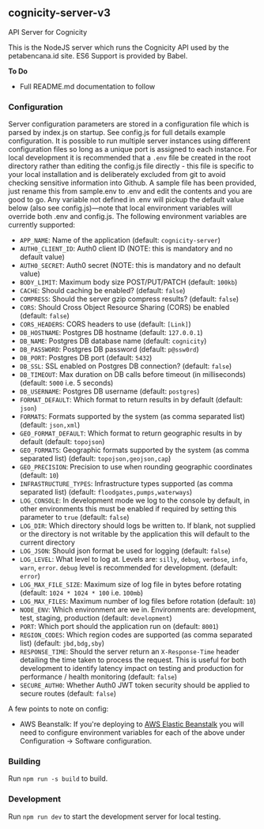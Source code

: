## cognicity-server-v3
API Server for Cognicity

This is the NodeJS server which runs the Cognicity API used by the petabencana.id site.  ES6 Support is provided by Babel.

**To Do**
- Full README.md documentation to follow


### Configuration
Server configuration parameters are stored in a configuration file which is parsed by index.js on startup. See config.js for full details example configuration. It is possible to run multiple server instances using different configuration files so long as a unique port is assigned to each instance.  For local development it is recommended that a `.env` file be created in the root directory rather than editing the config.js file directly - this file is specific to your local installation and is deliberately excluded from git to avoid checking sensitive information into Github.  A sample file has been provided, just rename this from sample.env to .env and edit the contents and you are good to go.  Any variable not defined in .env will pickup the default value below (also see config.js)—note that local environment variables will override both .env and config.js.  The following environment variables are currently supported:

* `APP_NAME`: Name of the application (default: `cognicity-server`)
* `AUTH0_CLIENT_ID`: Auth0 client ID (NOTE: this is mandatory and no default value)
* `AUTH0_SECRET`: Auth0 secret (NOTE: this is mandatory and no default value)
* `BODY_LIMIT`: Maximum body size POST/PUT/PATCH (default: `100kb`)
* `CACHE`: Should caching be enabled? (default: `false`)
* `COMPRESS`: Should the server gzip compress results? (default: `false`)
* `CORS`: Should Cross Object Resource Sharing (CORS) be enabled (default: `false`)
* `CORS_HEADERS`: CORS headers to use (default: `[Link]`)
* `DB_HOSTNAME`: Postgres DB hostname (default: `127.0.0.1`)
* `DB_NAME`: Postgres DB database name (default: `cognicity`)
* `DB_PASSWORD`: Postgres DB password (default: `p@ssw0rd`)
* `DB_PORT`: Postgres DB port (default: `5432`)
* `DB_SSL`: SSL enabled on Postgres DB connection? (default: `false`)
* `DB_TIMEOUT`: Max duration on DB calls before timeout (in milliseconds) (default: `5000` i.e. 5 seconds)
* `DB_USERNAME`: Postgres DB username (default: `postgres`)
* `FORMAT_DEFAULT`: Which format to return results in by default (default: `json`)
* `FORMATS`: Formats supported by the system (as comma separated list) (default: `json,xml`)
* `GEO_FORMAT_DEFAULT`: Which format to return geographic results in by default (default: `topojson`)
* `GEO_FORMATS`: Geographic formats supported by the system (as comma separated list) (default: `topojson,geojson,cap`)
* `GEO_PRECISION`: Precision to use when rounding geographic coordinates (default: `10`)
* `INFRASTRUCTURE_TYPES`: Infrastructure types supported (as comma separated list) (default: `floodgates,pumps,waterways`)
* `LOG_CONSOLE`: In development mode we log to the console by default, in other environments this must be enabled if required by setting this parameter to `true` (default: `false`)
* `LOG_DIR`: Which directory should logs be written to.  If blank, not supplied or the directory is not writable by the application this will default to the current directory
* `LOG_JSON`: Should json format be used for logging (default: `false`)
* `LOG_LEVEL`: What level to log at. Levels are: `silly`, `debug`, `verbose`, `info`, `warn`, `error`. `debug` level is recommended for development.  (default: `error`)
* `LOG_MAX_FILE_SIZE`: Maximum size of log file in bytes before rotating (default: `1024 * 1024 * 100` i.e. `100mb`)
* `LOG_MAX_FILES`: Maximum number of log files before rotation (default: `10`)
* `NODE_ENV`: Which environment are we in.  Environments are: development, test, staging, production (default: `development`)
* `PORT`: Which port should the application run on (default: `8001`)
* `REGION_CODES`: Which region codes are supported (as comma separated list) (default: `jbd,bdg,sby`)
* `RESPONSE_TIME`: Should the server return an `X-Response-Time` header detailing the time taken to process the request.  This is useful for both development to identify latency impact on testing and production for performance / health monitoring (default: `false`)
* `SECURE_AUTH0`: Whether Auth0 JWT token security should be applied to secure routes (default: `false`)

A few points to note on config:

* AWS Beanstalk: If you're deploying to [AWS Elastic Beanstalk](http://docs.aws.amazon.com/elasticbeanstalk/latest/dg/Welcome.html) you will need to configure environment variables for each of the above under Configuration -> Software configuration.


### Building
Run `npm run -s build` to build.


### Development
Run `npm run dev` to start the development server for local testing.
